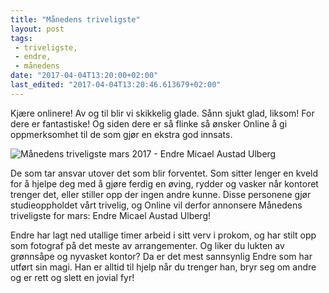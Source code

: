 ```yaml
---
title: "Månedens triveligste"
layout: post
tags: 
 - triveligste,
 - endre,
 - månedens
date: "2017-04-04T13:20:00+02:00"
last_edited: "2017-04-04T13:20:46.613679+02:00"
---
```

Kjære onlinere! Av og til blir vi skikkelig glade. Sånn sjukt glad, liksom! For dere er fantastiske! Og siden dere er så flinke så ønsker Online å gi oppmerksomhet til de som gjør en ekstra god innsats.

![Månedens triveligste mars 2017 - Endre Micael Austad Ulberg](https://online.ntnu.no/media/images/responsive/b030fcd4-a276-4c39-a4e2-5a3609c85ffd.jpeg)

De som tar ansvar utover det som blir forventet. Som sitter lenger en kveld for å hjelpe deg med å gjøre ferdig en øving, rydder og vasker når kontoret trenger det, eller stiller opp der ingen andre kunne. Disse personene gjør studieoppholdet vårt trivelig, og Online vil derfor annonsere Månedens triveligste for mars: Endre Micael Austad Ulberg!
  
Endre har lagt ned utallige timer arbeid i sitt verv i prokom, og har stilt opp som fotograf på det meste av arrangementer. Og liker du lukten av grønnsåpe og nyvasket kontor? Da er det mest sannsynlig Endre som har utført sin magi. Han er alltid til hjelp når du trenger han, bryr seg om andre og er rett og slett en jovial fyr!